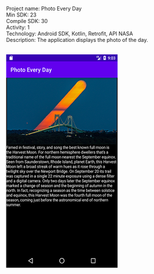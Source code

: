 Project name: Photo Every Day <br/>
Min SDK: 23 <br/>
Compile SDK: 30 <br/>
Activity: 1 <br/>
Technology: Android SDK, Kotlin, Retrofit, API NASA <br/>
Description: The application displays the photo of the day.
<br/>
<br/>

![alt text](https://github.com/alex-lopatenko/PhotoEveryDay/blob/master/preview.png)
